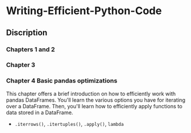# Writing-Efficient-Python-Code
## Discription

### Chapters 1 and 2 

### Chapter 3 
### Chapter 4 Basic pandas optimizations
This chapter offers a brief introduction on how to efficiently work with pandas DataFrames. You'll learn the various options you have for iterating over a DataFrame. Then, you'll learn how to efficiently apply functions to data stored in a DataFrame.
* `.iterrows()`, `.itertuples()`, `.apply()`, `lambda`
